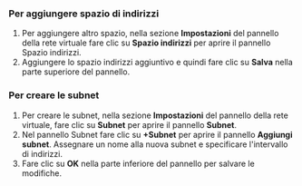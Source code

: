 ### <a name="to-add-address-space"></a>Per aggiungere spazio di indirizzi
1. Per aggiungere altro spazio, nella sezione **Impostazioni** del pannello della rete virtuale fare clic su **Spazio indirizzi** per aprire il pannello Spazio indirizzi.
2. Aggiungere lo spazio indirizzi aggiuntivo e quindi fare clic su **Salva** nella parte superiore del pannello.
  
### <a name="to-create-subnets"></a>Per creare le subnet
1. Per creare le subnet, nella sezione **Impostazioni** del pannello della rete virtuale, fare clic su **Subnet** per aprire il pannello **Subnet**. 
2. Nel pannello Subnet fare clic su **+Subnet** per aprire il pannello **Aggiungi subnet**. Assegnare un nome alla nuova subnet e specificare l'intervallo di indirizzi.
3. Fare clic su **OK** nella parte inferiore del pannello per salvare le modifiche.